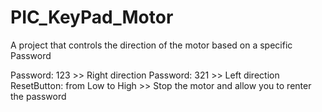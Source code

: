 # PIC_KeyPad_Motor

A project that controls the direction of the motor based on a specific Password

Password: 123 >> Right direction
Password: 321 >> Left direction
ResetButton: from Low to High >> Stop the motor and allow you to renter the password
